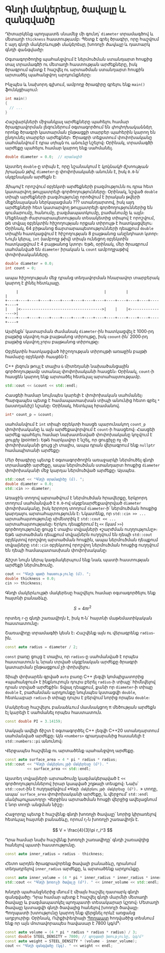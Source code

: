 # Գնդի մակերեսը, ծավալը և զանգվածը

Դիտարկենք պողպատե սնամեջ մի գունդ՝ `diameter` տրամագծով և մետաղի `thickness` հաստությամբ։ Պետք է գրել ծրագիր, որը հաշվում է այդ գնդի մակերևույթի _մակերեսը_, խոռոչի _ծավալը_ և դատարկ գնդի _զանգվածը_։

Օգտագործողից պահանջվում է ներմուծման ստանդարտ հոսքից տալ տրամագծի ու մետաղի հաստության արժեքները, իսկ ծրագրում պետք է հաշվել ու արտածման ստանդարտ հոսքին արտածել պահանջվող արդյունքները։

Ինչպես և նախորդ գլխում, ամբողջ ծրագիրը գրելու ենք `main()` ֆունկցիայում։

```C++
int main()
{
  // ... 
}
```

Հաշվարկների միջանկյալ արժեքները պահելու համար ծրագրավորման լեզուներում օգտագործում են _փոփոխականներ_, որոնք ծրագրի կատարման ընթացքի տարբեր պահերին կարող են ընդունել տարբեր արժեքներ։ Ծրագրի տեքստում փոփոխականը սահմանվում է դրա _տիպն_ ու _անունը_ նշելով։ Օրինակ, տրամագծի արժեքը պահելու համար կարող ենք սահմանել․

```C++
double diameter = 0.0;  // տրամագիծ
```

Այստեղ `double`֊ը տիպն է, որը նշանակում է _կրկնակի ճշտության իրական թիվ_, `diameter`֊ը փոփոխականի անունն է, իսկ `0.0`֊ն՝ սկզբնական արժեքն է։ 

_Տիպով_ է որոշվում օբյեկտի արժեքների բազմությունն ու դրա հետ կատարվող թույլատրելի գործողությունները։ Օրինակ, նշված `double` տիպի արժեքների բազմությունը որոծվում է իրական թվերի մեքենայական ներկայացման ??? ստանդարտով, իսկ այդ արժեքների հետ կատարվող թույլատրելի գործողություններից են գումարումը, հանումը, բազմապատկումը, բաժանումը և այլն։ Մեքենայի ժարտարապետության տեսակետից տիպով է որոշվում, թե տվյալ օբյեկտին հիշողության որքան տիրույթ է հատկացվելու։ Օրինակ, 64 բիթանոց ճարտարապետությունների դեպքում `double` տիպին հատկացվում է հիշողության 8 բայթանոց անընդհատ կտոր։ Նույն կերպ, `int` (ամբողջ թիվ) տիպն ունեցող օբյեկտին հատկացվում է 4 բայթանոց կտոր։ Եթե, օրինակ, մեր ծրագրում սահմանված են `diameter` իրական և `count` ամբողջաթիվ փոփոխականները․

```C++
double diameter = 0.0;
int count = 0;
```

ապա հիշողության մեջ դրանց տեղավորման հնարավոր տարբերակ կարող է լինել հետևյալը․

```
     |                                       |         |                   |
+----+----+----+----+----+----+----+----+----+----+----+----+----+----+----+
|    |<------------------------------------->|    |    |<----------------->|
+----+----+----+----+----+----+----+----+----+----+----+----+----+----+----+
```

Այսինքն՝ կատարման ժամանակ `diameter`֊ին հատկացվել է 1000֊րդ բայթից սկսվող ութ բայթանոց տիրույթը, իսկ `coount`֊ին՝ 2000֊րդ բայթից սկսվող չորս բայթանոց տիրույթը։

Օբյեկտին հատկացված հիշողության տիրույթի առաջին բայթի համարը օբյեկտի _հասցեն_ է։

C++ լեզուն թույլ է տալիս `&` միտեղանի նախածանցային գործողությամբ ստանալ փոփոխականի հասցեն։ Օրինակ, `count`֊ի հասցեն կարող ենք արտածել հետևյալ արտահայտությամբ․

```C++
std::cout << &count << std::endl;
```

Հասցեի համար նույնպես կարելի է փոփոխական սահմանել։ Պարզապես պետք է համապատասխան տիպի անունից հետո գրել `*` (աստղանիշ) նշանը։ Օրինակ, հետևյալ հրամանով․

```C++
int* count_p = &count;
```

սահմանվում է `int` տիպի օբյեկտի հասցե պարունակող `count_p` փոփոխականը և այն արժեքավորվում է `count`֊ի հասցեով։ Հասցեի արժեք պահելու համար նախատեսված փոփոխականը կոչվում է _ցուցիչ_ (pointer)։ Եթե հարկավոր է նշել, որ ցուցիչը ոչ մի փոփոխականի ցույց չի տալիս, ապա դրան վերագրում ենք `nullptr` համապիտանի արժեքը։

Մեր ծրագիրը պետք է օգտագործողին առաջարկի ներմուծել գնդի տրամագծի արժեքը, ապա ներմուծման ստանդարտ հոսքից `diameter` փոփոխականի մեջ կարդա ներմուծված արժեքը։ Այսպես․

```C++
std::cout << "Գնդի տրամագիծը (մ). ";
double diameter = 0.0;
std::cin >> diameter;
```

Առաջին տողով արտածվում է ներմուծման հրավերքը, երկրորդ տողում սահմանված է `0.0`֊ով սկզբնարժեքավորված `diameter` փոփոխականը, իսկ երրորդ տողում `diameter`֊ի՝ ներմուծման հոսքից կարդալու արտահայտությունն է։ Նկատենք, որ `std::cin >> ...` արտահայտությունը սիմետրիկ է `std::cout << ...` արտահայտությանը։ Երկու դեպքերում էլ `<<` (կամ `>>`) գործողությունը ցույց է տալիս տվյալների «շարժման ուղղությունը»։ Եթե արտածման դեպքում տվյալներն ուղղվում են դեպի `std::cout` օբյեկտով որոշվող արտածման հոսքին, ապա ներմուծման դեպքում տվյալները `std::cin` օբյեկտով որոշվող ներմուծման հոսքից ուղղվում են դեպի համապատասխան փոփոխականը։

Ճիշտ նույն կերպ կազմակերպում ենք նաև պատի հաստության արժեքի ներմուծումը․

```C++
cout << "Գնդի պատի հաստությունը (մ). ";
double thickness = 0.0;
cin >> thickness;
```

Գնդի մակերևույթի մակերեսը հաշվելու համար օգտագործելու ենք հայտնի բանաձևը․

$$ S = 4\pi r^2 $$

որտեղ `r`֊ը գնդի շառավիղն է, իսկ π֊ն՝ հայտնի մաթեմատիկական հաստատունը։

Շառավիղը տրամագծի կեսն է։ Հաշվենք այն ու վերագրենք `radius`֊ին․

```C++
const auto radius = diameter / 2;
```

`const` բառը ցույց է տալիս, որ `radius`֊ը սահմանված է որպես հաստատուն և նրան տրված սկզբնական արժեքը ծրագրի կատարման ընթացքում չի փոխվելու։

Տիպի փոխարեն գրված `auto` բառը C++ լեզվի կոմպիլյատորից «պահանջում» է ինքնուրույն դուրս բերել `radius`֊ի տիպը՝ հիմնվելով դրան տրված արժեքին։ Տվյալ դեպքում, քանի որ `diameter`֊ի տիպը `double` է, բաժանման արդյունքը նույնպես կստացվի `double`, հետևաբար `radius`֊ի տիպը դուրս է բերվում նորից որպես `double`։ 

Մակերեսը հաշվելու բանաձևում մասնակցող π մեծության արժեքն էլ կարելի է սահմանել որպես հաստատուն․

```C++
const double PI = 3.14159;
```

Սակայն ավելի ճիշտ է օգտագործել C++ լեզվի C++20 ստանդարտում սահմանված արժեքը։ Այն `<numbers>` գրադարանից հասանելի է `std::numbers::pi` անունով։

Վերջապես հաշվենք ու արտածենք պահանջվող արժեքը․

```C++
const auto surface_area = 4 * pi * radius * radius;
std::cout << "Գնդի մակերևույթի մակերեսը (մ²). "
          << surface_area << std::endl;
```

Այստեղ տվյալների արտածումը կազմակերպված է `<<` գործողություններով իրար կապված շղթայի տեսքով։ Նախ՝ `std::cout`֊ին է ուղղարկվում «`Գնդի մակերևույթի մակերեսը (մ²). `» տողը, ապա՝ `surface_area` փոփոխականի արժեքը, և վերջում՝ `std::endl` _մանիպուլյատորը_։ Վերջինս արտածման հոսքի վերջից ավելացնում է նոր տողի անցման նիշը։

Հաջորդը պետք է հաշվենք գնդի խոռոչի ծավալը՝ նորից կիրառելով հետևյալ հայտնի բանաձևը, որում $r_i$֊ն խոռոչի շառավիղն է․

$$ V = \frac{4}{3}\pi r_i^3 $$

Դրա համար նախ հաշվենք խոռոչի շառավիղը՝ գնդի շառավղից հանելով պատի հաստությունը․

```C++
const auto inner_radius = radius - thickness;
```

Հետո արդեն ծրագրավորենք ծավալի բանաձևը, դրանում տեղադրելով `inner_radius` արժեքը, և արտածենք արդյունքը․

```C++
const auto inner_volume = (4 * pi * inner_radius * inner_radius * inner_radius) / 3;
std::cout << "Գնդի խոռոչի ծավալը (մ³). " << inner_volume << std::endl;
```

Խնդրի պահանջներից մնում է միայն հաշվել դատարկ գնդի զանգվածը։ Դրա համար պետք է հաշվել գնդի մարմնի մետաղի ծավալը և բազմապատկել պողպատի տեսակարար կշռով։ Մետաղի ծավալը կստացվի գնդի ծավալից հանելով խոռոչի ծավալը։ Պողպատի խտությունը կարող ենք վերցնել որևէ առցանց աղբյուրից։ Օրինակ, Ուիքիփեդիայի [Պողպատ](https://hy.wikipedia.org/wiki/Պողպատ) հոդվածից տեսնում ենք որ այն մոտավորապես հավասար է 7800 կգ/մ³։

```C++
const auto volume = (4 * pi * radius * radius * radius) / 3;
const double STEEL_DENSITY = 7800; // պողպատի խտությունը, կգ/մ³
const auto weight = STEEL_DENSITY * (volume - inner_volume);
cout << "Գնդի զանգվածը (կգ). " << weight << endl;
```


